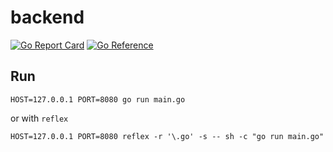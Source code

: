 # backend

[![Go Report Card](https://goreportcard.com/badge/github.com/brokeyourbike/pro-google-keywords-opencart/backend)](https://goreportcard.com/report/github.com/brokeyourbike/pro-google-keywords-opencart/backend)
[![Go Reference](https://pkg.go.dev/badge/github.com/brokeyourbike/pro-google-keywords-opencart/backend.svg)](https://pkg.go.dev/github.com/brokeyourbike/pro-google-keywords-opencart/backend)

## Run

```
HOST=127.0.0.1 PORT=8080 go run main.go
```

or with `reflex`

```
HOST=127.0.0.1 PORT=8080 reflex -r '\.go' -s -- sh -c "go run main.go"
```
